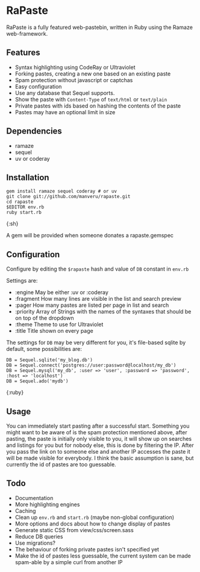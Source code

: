 # RaPaste

RaPaste is a fully featured web-pastebin, written in Ruby using the Ramaze web-framework.

## Features

* Syntax highlighting using CodeRay or Ultraviolet
* Forking pastes, creating a new one based on an existing paste
* Spam protection without javascript or captchas
* Easy configuration
* Use any database that Sequel supports.
* Show the paste with `Content-Type` of `text/html` or `text/plain`
* Private pastes with ids based on hashing the contents of the paste
* Pastes may have an optional limit in size

## Dependencies

* ramaze
* sequel
* uv or coderay

## Installation

    gem install ramaze sequel coderay # or uv
    git clone git://github.com/manveru/rapaste.git
    cd rapaste
    $EDITOR env.rb
    ruby start.rb
{:sh}

A gem will be provided when someone donates a rapaste.gemspec

## Configuration

Configure by editing the `$rapaste` hash and value of `DB` constant in `env.rb`

Settings are:

* :engine
  May be either :uv or :coderay
* :fragment
  How many lines are visible in the list and search preview
* :pager
  How many pastes are listed per page in list and search
* :priority
  Array of Strings with the names of the syntaxes that should be on top of the
  dropdown
* :theme
  Theme to use for Ultraviolet
* :title
  Title shown on every page

The settings for `DB` may be very different for you, it's file-based sqlite by
default, some possibilities are:

    DB = Sequel.sqlite('my_blog.db')
    DB = Sequel.connect('postgres://user:password@localhost/my_db')
    DB = Sequel.mysql('my_db', :user => 'user', :password => 'password', :host => 'localhost')
    DB = Sequel.ado('mydb')
{:ruby}

## Usage

You can immediately start pasting after a successful start.
Something you might want to be aware of is the spam protection mentioned above,
after pasting, the paste is initially only visible to you, it will show up on
searches and listings for you but for nobody else, this is done by filtering
the IP. After you pass the link on to someone else and another IP accesses the
paste it will be made visible for everybody.
I think the basic assumption is sane, but currently the id of pastes are too guessable.

## Todo

* Documentation
* More highlighting engines
* Caching
* Clean up `env.rb` and `start.rb` (maybe non-global configuration)
* More options and docs about how to change display of pastes
* Generate static CSS from view/css/screen.sass
* Reduce DB queries
* Use migrations?
* The behaviour of forking private pastes isn't specified yet
* Make the id of pastes less guessable, the current system can be made
  spam-able by a simple curl from another IP
